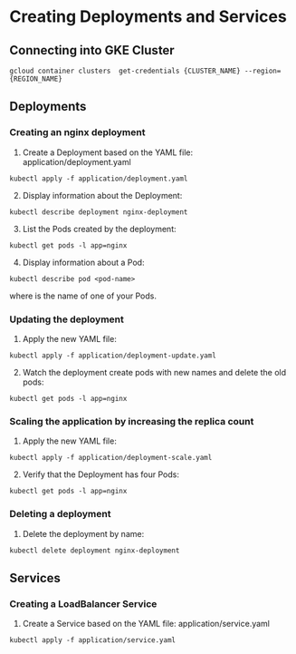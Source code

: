 # Creating Deployments and Services

## Connecting into GKE Cluster
```
gcloud container clusters  get-credentials {CLUSTER_NAME} --region={REGION_NAME}
```
## Deployments

### Creating an nginx deployment 


1. Create a Deployment based on the YAML file: application/deployment.yaml

```
kubectl apply -f application/deployment.yaml
```

2. Display information about the Deployment:

```
kubectl describe deployment nginx-deployment

```
3. List the Pods created by the deployment:

```
kubectl get pods -l app=nginx
```
4. Display information about a Pod:

```
kubectl describe pod <pod-name>
```
where <pod-name> is the name of one of your Pods.


### Updating the deployment
1. Apply the new YAML file:

```
kubectl apply -f application/deployment-update.yaml
```
2. Watch the deployment create pods with new names and delete the old pods:

```
kubectl get pods -l app=nginx
```

### Scaling the application by increasing the replica count

1. Apply the new YAML file:

``` 
kubectl apply -f application/deployment-scale.yaml
```

2. Verify that the Deployment has four Pods:
```
kubectl get pods -l app=nginx
```

### Deleting a deployment

1. Delete the deployment by name:
```
kubectl delete deployment nginx-deployment
```

## Services
### Creating a LoadBalancer Service

1. Create a Service based on the YAML file: application/service.yaml

```
kubectl apply -f application/service.yaml
```